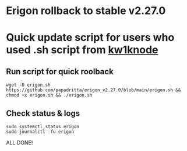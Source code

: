 # Erigon rollback to stable v2.27.0
# Quick update script for users who used .sh script from [kw1knode](https://github.com/kw1knode/erigon_bash_v2)

## Run script for quick roolback
```
wget -O erigon.sh https://github.com/papadritta/erigon_v2.27.0/blob/main/erigon.sh && chmod +x erigon.sh && ./erigon.sh
```

## Check status & logs
```
sudo systemctl status erigon
sudo journalctl -fu erigon
```
ALL DONE!
